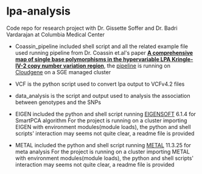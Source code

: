 # lpa-analysis
Code repo for research project with Dr. Gissette Soffer and Dr. Badri Vardarajan at Columbia Medical Center

- Coassin_pipeline included shell script and all the related example file used running pipeline from Dr. Coassin et.al's paper [**A comprehensive map of single base polymorphisms in the hypervariable LPA Kringle-IV-2 copy number variation region**](https://www.ncbi.nlm.nih.gov/pmc/articles/PMC6314250/), the [pipeline](https://github.com/genepi/lpa-pipeline) is running on [Cloudgene](http://www.cloudgene.io/) on a SGE managed cluster


- VCF is the python script used to convert lpa output to VCFv4.2 files

- data_analysis is the script and output used to analysis the association between genotypes and the SNPs

- EIGEN included the python and shell script running [EIGENSOFT](https://github.com/DReichLab/EIG) 6.1.4 for SmartPCA algorithm
  For the project is running on a cluster importing EIGEN with environment modules(module loads),
  the python and shell scripts' interaction may seems not quite clear, a readme file is provided

- METAL included the python and shell script running [METAL](https://github.com/statgen/METAL) 11.3.25 for meta analysis
  For the project is running on a cluster importing METAL with environment modules(module loads),
  the python and shell scripts' interaction may seems not quite clear, a readme file is provided
